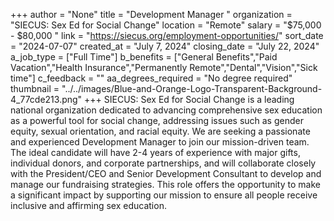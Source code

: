 +++
author = "None"
title = "Development Manager "
organization = "SIECUS: Sex Ed for Social Change"
location = "Remote"
salary = "$75,000 - $80,000 "
link = "https://siecus.org/employment-opportunities/"
sort_date = "2024-07-07"
created_at = "July 7, 2024"
closing_date = "July 22, 2024"
a_job_type = ["Full Time"]
b_benefits = ["General Benefits","Paid Vacation","Health Insurance","Permanently Remote","Dental","Vision","Sick time"]
c_feedback = ""
aa_degrees_required = "No degree required"
thumbnail = "../../images/Blue-and-Orange-Logo-Transparent-Background-4_77cde213.png"
+++
SIECUS: Sex Ed for Social Change is a leading national organization dedicated to advancing comprehensive sex education as a powerful tool for social change, addressing issues such as gender equity, sexual orientation, and racial equity. We are seeking a passionate and experienced Development Manager to join our mission-driven team. The ideal candidate will have 2-4 years of experience with major gifts, individual donors, and corporate partnerships, and will collaborate closely with the President/CEO and Senior Development Consultant to develop and manage our fundraising strategies. This role offers the opportunity to make a significant impact by supporting our mission to ensure all people receive inclusive and affirming sex education.
